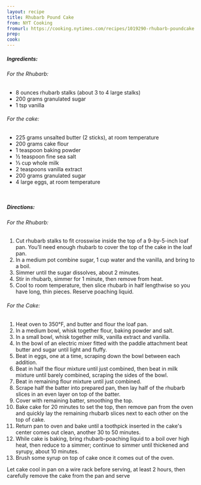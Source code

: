 ```yaml
---
layout: recipe
title: Rhubarb Pound Cake
from: NYT Cooking
fromurl: https://cooking.nytimes.com/recipes/1019290-rhubarb-poundcake
prep: 
cook: 
---
```


##### Ingredients:

###### For the Rhubarb:

* 8 ounces rhubarb stalks (about 3 to 4 large stalks)
* 200 grams granulated sugar
* 1 tsp vanilla

###### For the cake:

* 225 grams unsalted butter (2 sticks), at room temperature
* 200 grams cake flour
* 1 teaspoon baking powder
* ½ teaspoon fine sea salt
* ⅓ cup whole milk
* 2 teaspoons vanilla extract
* 200 grams granulated sugar
* 4 large eggs, at room temperature

<br>

##### Directions:

###### For the Rhubarb:

1. Cut rhubarb stalks to fit crosswise inside the top of a 9-by-5-inch loaf pan. You’ll need enough rhubarb to cover the top of the cake in the loaf pan.
2. In a medium pot combine sugar, 1 cup water and the vanilla, and bring to a boil. 
3. Simmer until the sugar dissolves, about 2 minutes. 
4. Stir in rhubarb, simmer for 1 minute, then remove from heat. 
5. Cool to room temperature, then slice rhubarb in half lengthwise so you have long, thin pieces. Reserve poaching liquid.

###### For the Cake:

1. Heat oven to 350°F, and butter and flour the loaf pan.
2. In a medium bowl, whisk together flour, baking powder and salt.
3. In a small bowl, whisk together milk, vanilla extract and vanilla.
4. In the bowl of an electric mixer fitted with the paddle attachment beat butter and sugar until light and fluffy. 
5. Beat in eggs, one at a time, scraping down the bowl between each addition. 
6. Beat in half the flour mixture until just combined, then beat in milk mixture until barely combined, scraping the sides of the bowl. 
7. Beat in remaining flour mixture until just combined.
8. Scrape half the batter into prepared pan, then lay half of the rhubarb slices in an even layer on top of the batter. 
9. Cover with remaining batter, smoothing the top.
10. Bake cake for 20 minutes to set the top, then remove pan from the oven and quickly lay the remaining rhubarb slices next to each other on the top of cake. 
11. Return pan to oven and bake until a toothpick inserted in the cake's center comes out clean, another 30 to 50 minutes.
12. While cake is baking, bring rhubarb-poaching liquid to a boil over high heat, then reduce to a simmer; continue to simmer until thickened and syrupy, about 10 minutes. 
13. Brush some syrup on top of cake once it comes out of the oven.

Let cake cool in pan on a wire rack before serving, at least 2 hours, then carefully remove the cake from the pan and serve
